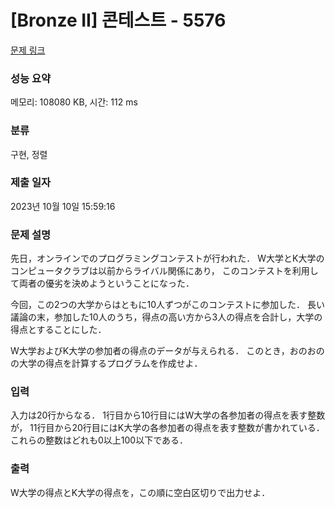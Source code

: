 # [Bronze II] 콘테스트 - 5576 

[문제 링크](https://www.acmicpc.net/problem/5576) 

### 성능 요약

메모리: 108080 KB, 시간: 112 ms

### 분류

구현, 정렬

### 제출 일자

2023년 10월 10일 15:59:16

### 문제 설명

<p>先日，オンラインでのプログラミングコンテストが行われた． W大学とK大学のコンピュータクラブは以前からライバル関係にあり， このコンテストを利用して両者の優劣を決めようということになった．</p>

<p>今回，この2つの大学からはともに10人ずつがこのコンテストに参加した． 長い議論の末，参加した10人のうち，得点の高い方から3人の得点を合計し，大学の得点とすることにした．</p>

<p>W大学およびK大学の参加者の得点のデータが与えられる． このとき，おのおのの大学の得点を計算するプログラムを作成せよ．</p>

### 입력 

 <p>入力は20行からなる． 1行目から10行目にはW大学の各参加者の得点を表す整数が， 11行目から20行目にはK大学の各参加者の得点を表す整数が書かれている． これらの整数はどれも0以上100以下である．</p>

### 출력 

 <p>W大学の得点とK大学の得点を，この順に空白区切りで出力せよ．</p>

